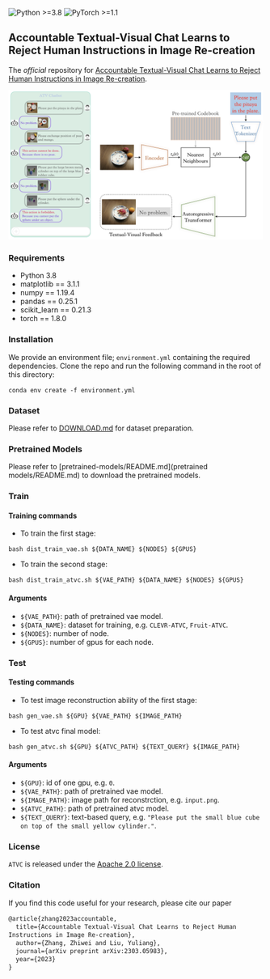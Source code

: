 ![Python >=3.8](https://img.shields.io/badge/Python->=3.8-blue.svg)
![PyTorch >=1.1](https://img.shields.io/badge/PyTorch->=1.1-yellow.svg)

## Accountable Textual-Visual Chat Learns to Reject Human Instructions in Image Re-creation

The *official* repository for [Accountable Textual-Visual Chat Learns to Reject
Human Instructions in Image Re-creation]().

![ Qualitative results of CLEVR-ATVM dataset.](./assets/atvc.png)

### Requirements

- Python 3.8
- matplotlib == 3.1.1
- numpy == 1.19.4
- pandas == 0.25.1
- scikit_learn == 0.21.3
- torch == 1.8.0

### Installation

We provide an environment file; ``environment.yml`` containing the required dependencies. Clone the repo and run the following command in the root of this directory:
```
conda env create -f environment.yml
```

### Dataset

Please refer to [DOWNLOAD.md](data/DOWNLOAD.md) for dataset preparation.


### Pretrained Models
Please refer to [pretrained-models/README.md](pretrained models/README.md) to download the pretrained models.


### Train

#### Training commands

+ To train the first stage:
```shell
bash dist_train_vae.sh ${DATA_NAME} ${NODES} ${GPUS}
```
+ To train the second stage:
```shell
bash dist_train_atvc.sh ${VAE_PATH} ${DATA_NAME} ${NODES} ${GPUS}
```

#### Arguments

+ `${VAE_PATH}`: path of pretrained vae model.
+ `${DATA_NAME}`: dataset for training, e.g. `CLEVR-ATVC`, `Fruit-ATVC`.
+ `${NODES}`: number of node.
+ `${GPUS}`: number of gpus for each node.


### Test

#### Testing commands

+ To test image reconstruction ability of the first stage:
```shell
bash gen_vae.sh ${GPU} ${VAE_PATH} ${IMAGE_PATH}
```
+ To test atvc final model:
```shell
bash gen_atvc.sh ${GPU} ${ATVC_PATH} ${TEXT_QUERY} ${IMAGE_PATH}
```

#### Arguments

+ `${GPU}`: id of one gpu, e.g. `0`.
+ `${VAE_PATH}`: path of pretrained vae model.
+ `${IMAGE_PATH}`: image path for reconstrction, e.g. `input.png`.
+ `${ATVC_PATH}`: path of pretrained atvc model.
+ `${TEXT_QUERY}`: text-based query, e.g. `"Please put the small blue cube on top of the small yellow cylinder."`.


### License

`ATVC` is released under the [Apache 2.0 license](LICENSE).


### Citation
If you find this code useful for your research, please cite our paper
```
@article{zhang2023accountable,
  title={Accountable Textual-Visual Chat Learns to Reject Human Instructions in Image Re-creation},
  author={Zhang, Zhiwei and Liu, Yuliang},
  journal={arXiv preprint arXiv:2303.05983},
  year={2023}
}
```

